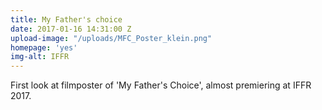 ```yaml
---
title: My Father's choice
date: 2017-01-16 14:31:00 Z
upload-image: "/uploads/MFC_Poster_klein.png"
homepage: 'yes'
img-alt: IFFR
---
```


First look at filmposter of 'My Father's Choice', almost premiering at IFFR 2017.
